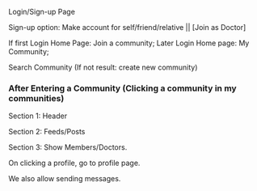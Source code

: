 Login/Sign-up Page

Sign-up option: Make account for self/friend/relative || [Join as Doctor] 

If first Login Home Page: Join a community; 
Later Login Home page: My Community;

Search Community (If not result: create new community)

### After Entering a Community (Clicking a community in my communities) ###

Section 1: Header

Section 2: Feeds/Posts

Section 3: Show Members/Doctors.

On clicking a profile, go to profile page.

We also allow sending messages.
